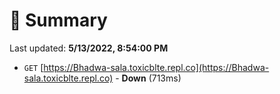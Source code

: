 # 📖 Summary
Last updated: **5/13/2022, 8:54:00 PM**

- `GET` [https://Bhadwa-sala.toxicblte.repl.co](https://Bhadwa-sala.toxicblte.repl.co) - **Down** (713ms)
